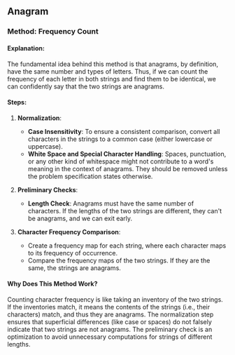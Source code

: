 ## Anagram

### Method: Frequency Count

#### Explanation:
The fundamental idea behind this method is that anagrams, by definition, have the same number and types of letters. Thus, if we can count the frequency of each letter in both strings and find them to be identical, we can confidently say that the two strings are anagrams.

#### Steps:

1. **Normalization**:
   - **Case Insensitivity**: To ensure a consistent comparison, convert all characters in the strings to a common case (either lowercase or uppercase).
   - **White Space and Special Character Handling**: Spaces, punctuation, or any other kind of whitespace might not contribute to a word's meaning in the context of anagrams. They should be removed unless the problem specification states otherwise.

2. **Preliminary Checks**:
   - **Length Check**: Anagrams must have the same number of characters. If the lengths of the two strings are different, they can't be anagrams, and we can exit early.

3. **Character Frequency Comparison**:
   - Create a frequency map for each string, where each character maps to its frequency of occurrence.
   - Compare the frequency maps of the two strings. If they are the same, the strings are anagrams.

#### Why Does This Method Work?
Counting character frequency is like taking an inventory of the two strings. If the inventories match, it means the contents of the strings (i.e., their characters) match, and thus they are anagrams. The normalization step ensures that superficial differences (like case or spaces) do not falsely indicate that two strings are not anagrams. The preliminary check is an optimization to avoid unnecessary computations for strings of different lengths.
